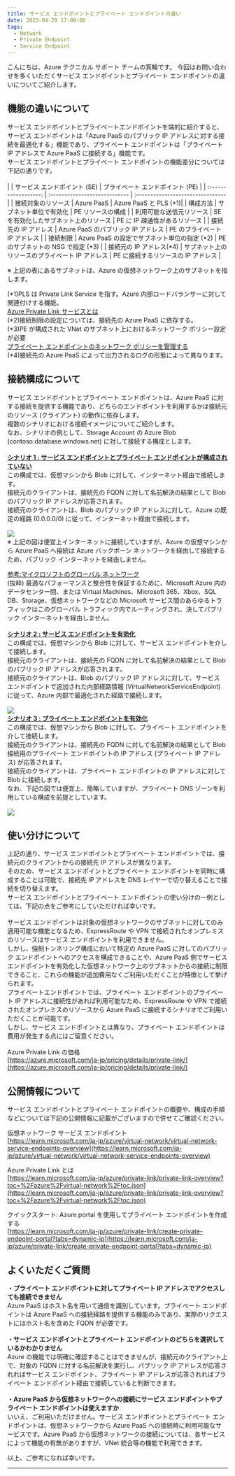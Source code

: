 ```yaml
---
title: サービス エンドポイントとプライベート エンドポイントの違い
date: 2023-04-20 17:00:00 
tags:
  - Network
  - Private Endpoint
  - Service Endpoint
---
```


こんにちは、Azure テクニカル サポート チームの箕輪です。
今回はお問い合わせを多くいただくサービス エンドポイントとプライベート エンドポイントの違いについてご紹介します。

<!-- more -->

## 機能の違いについて
サービス エンドポイントとプライベートエンドポイントを端的に紹介すると、サービス エンドポイントは「Azure PaaS のパブリック IP アドレスに対する接続を最適化する」機能であり、プライベート エンドポイントは「プライベート IP アドレスで Azure PaaS に接続する」機能です。<br>
サービス エンドポイントとプライベート エンドポイントの機能差分については下記の通りです。<br>
<br>
|  | サービス エンドポイント (SE) | プライベート エンドポイント (PE) |
| :------------------: | :---------------------------- | :-------------------------------- | 
| 接続対象のリソース | Azure PaaS | Azure PaaS と PLS (*1)|
| 構成方法 | サブネット単位で有効化 | PE リソースの構成 |
| 利用可能な送信元リソース | SE を有効化したサブネット上のリソース | PE に IP 疎通性があるリソース |
| 接続先の IP アドレス | Azure PaaS のパブリック IP アドレス | PE のプライベート IP アドレス |
| 接続制限 | Azure PaaS の設定でサブネット単位の指定 (*2) | PE のサブネットの NSG で指定 (*3) |
| 接続元の IP アドレス(*4) | サブネット上のリソースのプライベート IP アドレス | PE に接続するリソースの IP アドレス |

※ 上記の表にあるサブネットは、Azure の仮想ネットワーク上のサブネットを指します。<br>

(*1)PLS は Private Link Service を指す。Azure 内部ロードバランサーに対して関連付けする機能。<br>
[Azure Private Link サービスとは](https://learn.microsoft.com/ja-jp/azure/private-link/private-link-service-overview)<br>
(*2)接続制限の設定については、接続先の Azure PaaS に依存する。<br>
(*3)PE が構成された VNet のサブネット上におけるネットワーク ポリシー設定が必要<br>
[プライベート エンドポイントのネットワーク ポリシーを管理する](https://learn.microsoft.com/ja-jp/azure/private-link/disable-private-endpoint-network-policy?tabs=network-policy-portal)<br>
(*4)接続先の Azure PaaS によって出力されるログの形態によって異なります。<br>

## 接続構成について
サービス エンドポイントとプライベート エンドポイントは、Azure PaaS に対する接続を提供する機能であり、どちらのエンドポイントを利用するかは接続元のリソース (クライアント) の動作に依存します。<br>
複数のシナリオにおける接続イメージについてご紹介します。<br>
なお、シナリオの例として、Storage Account の Azure Blob (contoso.database.windows.net) に対して接続する構成とします。<br>
<br>
<u>**シナリオ 1 : サービス エンドポイントとプライベート エンドポイントが構成されていない**</u><br>
この構成では、仮想マシンから Blob に対して、インターネット経由で接続します。<br>
接続元のクライアントは、接続先の FQDN に対して名前解決の結果として Blob のパブリック IP アドレスが応答されます。<br>
接続元のクライアントは、Blob のパブリック IP アドレスに対して、Azure の既定の経路 (0.0.0.0/0) に従って、インターネット経由で接続します。<br>
<br>
![](./pe-difference-se/01.png)
<br>
※ 上記の図は便宜上インターネットに接続していますが、Azure の仮想マシンから Azure PaaS へ接続は Azure バックボーン ネットワークを経由して接続するため、パブリック インターネットを経由しません。<br>

[参考:マイクロソフトのグローバル ネットワーク](https://learn.microsoft.com/ja-jp/azure/networking/microsoft-global-network)<br>
(抜粋) 最適なパフォーマンスと整合性を保証するために、Microsoft Azure 内のデータセンター間、または Virtual Machines、Microsoft 365、Xbox、SQL DB、Storage、仮想ネットワークなどの Microsoft サービス間のあらゆるトラフィックはこのグローバル トラフィック内でルーティングされ、決してパブリック インターネットを経由しません。<br>
<br>
<u>**シナリオ 2 : サービス エンドポイントを有効化**</u><br>
この構成では、仮想マシンから Blob に対して、サービス エンドポイントを介して接続します。<br>
接続元のクライアントは、接続先の FQDN に対して名前解決の結果として Blob のパブリック IP アドレスが応答されます。<br>
接続元のクライアントは、Blob のパブリック IP アドレスに対して、サービス エンドポイントで追加された内部経路情報 (VirtualNetworkServiceEndpoint) に従って、Azure 内部で最適化された経路で接続します。<br>
<br>
![](./pe-difference-se/02.png)
<br>
<u>**シナリオ 3 : プライベート エンドポイントを有効化**</u><br>
この構成では、仮想マシンから Blob に対して、プライベート エンドポイントを介して接続します。<br>
接続元のクライアントは、接続先の FQDN に対して名前解決の結果として Blob 接続用のプライベート エンドポイントの IP アドレス (プライベート IP アドレス) が応答されます。<br>
接続元のクライアントは、プライベート エンドポイントの IP アドレスに対して Blob に接続します。<br>
なお、下記の図では便宜上、簡略していますが、プライベート DNS ゾーンを利用している構成を前提としています。<br>
<br>
![](./pe-difference-se/03.png)

## 使い分けについて
上記の通り、サービス エンドポイントとプライベート エンドポイントでは、接続元のクライアントからの接続先 IP アドレスが異なります。<br>
そのため、サービス エンドポイントとプライベート エンドポイントを同時に構成することは可能で、接続先 IP アドレスを DNS レイヤーで切り替えることで接続を切り替えます。<br>
サービス エンドポイントとプライベート エンドポイントの使い分けの一例としては、下記の点をご参考にしていただければ幸いです。<br>
<br>
サービス エンドポイントは対象の仮想ネットワークのサブネットに対してのみ適用可能な機能となるため、ExpressRoute や VPN で接続されたオンプレミスのリソースはサービス エンドポイントを利用できません。<br>
しかし、強制トンネリング構成において特定の Azure PaaS に対してのパブリック エンドポイントへのアクセスを構成できることや、Azure PaaS 側でサービス エンドポイントを有効化した仮想ネットワーク上のサブネットからの接続に制限できること、これらの機能が追加費用なくご利用いただくことが特徴として挙げられます。<br>
プライベートエンドポイントでは、プライベート エンドポイントのプライベート IP アドレスに接続性があれば利用可能なため、ExpressRoute や VPN で接続されたオンプレミスのリソースから Azure PaaS に接続するシナリオでご利用いただくことが可能です。<br>
しかし、サービス エンドポイントとは異なり、プライベート エンドポイントは費用が発生する点にはご留意ください。<br>
<br>
Azure Private Link の価格<br>
[https://azure.microsoft.com/ja-jp/pricing/details/private-link/](https://azure.microsoft.com/ja-jp/pricing/details/private-link/)

## 公開情報について
サービス エンドポイントとプライベート エンドポイントの概要や、構成の手順などについては下記の公開情報に記載がございますので併せてご確認ください。<br>

仮想ネットワーク サービス エンドポイント<br>
[https://learn.microsoft.com/ja-jp/azure/virtual-network/virtual-network-service-endpoints-overview](https://learn.microsoft.com/ja-jp/azure/virtual-network/virtual-network-service-endpoints-overview)
 
Azure Private Link とは<br>
[https://learn.microsoft.com/ja-jp/azure/private-link/private-link-overview?toc=%2Fazure%2Fvirtual-network%2Ftoc.json](https://learn.microsoft.com/ja-jp/azure/private-link/private-link-overview?toc=%2Fazure%2Fvirtual-network%2Ftoc.json)
 
クイックスタート: Azure portal を使用してプライベート エンドポイントを作成する<br>
[https://learn.microsoft.com/ja-jp/azure/private-link/create-private-endpoint-portal?tabs=dynamic-ip](https://learn.microsoft.com/ja-jp/azure/private-link/create-private-endpoint-portal?tabs=dynamic-ip)

## よくいただくご質問 
**・プライベート エンドポイントに対してプライベート IP アドレスでアクセスしても接続できません**<br>
Azure PaaS はホスト名を用いて通信を識別しています。プライベート エンドポイントは Azure PaaS への接続経路を提供する機能のみであり、実際のリクエストにはホスト名を含めた FQDN が必要です。<br>
<br>
**・サービス エンドポイントとプライベート エンドポイントのどちらを選択しているかわかりません**<br>
Azure の機能では明確に確認することはできませんが、接続元のクライアント上で、対象の FQDN に対する名前解決を実行し、パブリック IP アドレスが応答されればサービス エンドポイント、プライベート IP アドレスが応答されればプライベート エンドポイント経由で接続していると判断できます。<br>
<br>
**・Azure PaaS から仮想ネットワークへの接続にサービス エンドポイントやプライベート エンドポイントは使えますか**<br>
いいえ、ご利用いただけません。サービス エンドポイントとプライベート エンドポイントは、仮想ネットワークから Azure PaaS への接続時に利用可能なサービスです。Azure PaaS から仮想ネットワークの接続については、各サービスによって機能の有無がありますが、VNet 統合等の機能で利用できます。<br>

以上、ご参考になれば幸いです。

---
